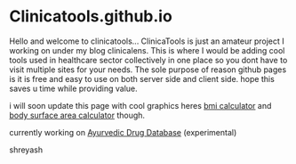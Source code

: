 # Clinicatools.github.io

Hello and welcome to clinicatools...
ClinicaTools is just an amateur project I working on under my blog clinicalens.
This is where I would be adding cool tools used in healthcare sector collectively in one place so you dont have to visit multiple sites for your needs.
The sole purpose of reason github pages is it is free and easy to use on both server side and client side.
hope this saves u time while providing value.

i will soon update this page with cool graphics
heres [bmi calculator](bmi.html) and [body surface area calculator](Bsabyme.html) though.

currently working on [Ayurvedic Drug Database](Search.html) (experimental)

shreyash
